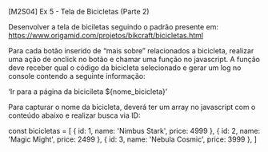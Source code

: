 [M2S04] Ex 5 - Tela de Bicicletas (Parte 2)

Desenvolver a tela de biciletas seguindo o padrão presente em: https://www.origamid.com/projetos/bikcraft/bicicletas.html

Para cada botão inserido de “mais sobre” relacionados a bicicleta, realizar uma ação de onclick no botão e chamar uma função no javascript.
A função deve receber qual o código da bicicleta selecionado e gerar um log no console contendo a seguinte informação:

‘Ir para a página da bicicileta ${nome_bicicleta}’



Para capturar o nome da bicicleta, deverá ter um array no javascript com o conteúdo abaixo e realizar busca via ID:

const bicicletas = [
{ id: 1, name: 'Nimbus Stark', price: 4999 },
{ id: 2, name: 'Magic Might', price: 2499 },
{ id: 3, name: 'Nebula Cosmic', price: 3999 },
]